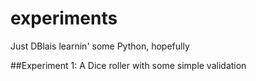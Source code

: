 # experiments
Just DBlais learnin' some Python, hopefully

##Experiment 1: A Dice roller with some simple validation
